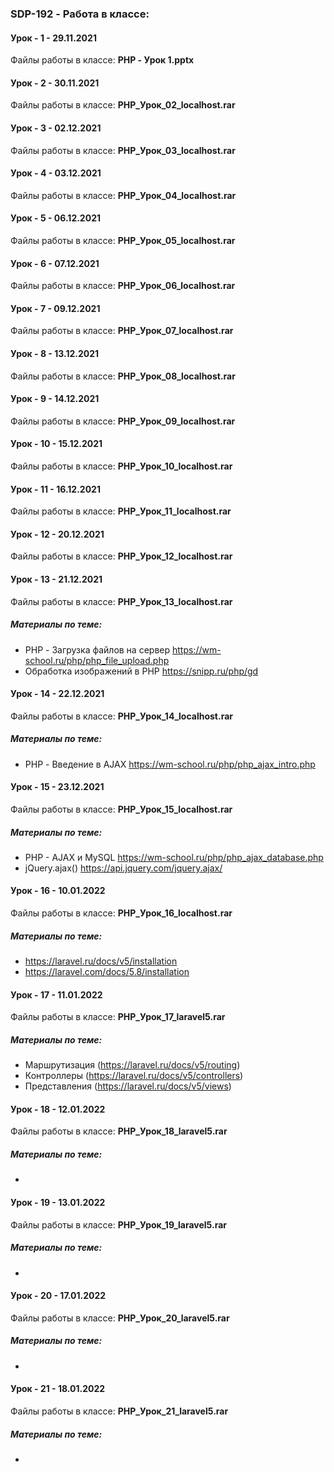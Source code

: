 ### SDP-192 - Работа в классе:

#### Урок - 1 - 29.11.2021 
Файлы работы в классе: **PHP - Урок 1.pptx**


#### Урок - 2 - 30.11.2021 
Файлы работы в классе: **PHP_Урок_02_localhost.rar**


#### Урок - 3 - 02.12.2021 
Файлы работы в классе: **PHP_Урок_03_localhost.rar**


#### Урок - 4 - 03.12.2021 
Файлы работы в классе: **PHP_Урок_04_localhost.rar**


#### Урок - 5 - 06.12.2021 
Файлы работы в классе: **PHP_Урок_05_localhost.rar**


#### Урок - 6 - 07.12.2021 
Файлы работы в классе: **PHP_Урок_06_localhost.rar**


#### Урок - 7 - 09.12.2021 
Файлы работы в классе: **PHP_Урок_07_localhost.rar**


#### Урок - 8 - 13.12.2021 
Файлы работы в классе: **PHP_Урок_08_localhost.rar**


#### Урок - 9 - 14.12.2021 
Файлы работы в классе: **PHP_Урок_09_localhost.rar**


#### Урок - 10 - 15.12.2021 
Файлы работы в классе: **PHP_Урок_10_localhost.rar**


#### Урок - 11 - 16.12.2021 
Файлы работы в классе: **PHP_Урок_11_localhost.rar**


#### Урок - 12 - 20.12.2021 
Файлы работы в классе: **PHP_Урок_12_localhost.rar**


#### Урок - 13 - 21.12.2021 
Файлы работы в классе: **PHP_Урок_13_localhost.rar**
##### Материалы по теме: 
* PHP - Загрузка файлов на сервер https://wm-school.ru/php/php_file_upload.php
* Обработка изображений в PHP https://snipp.ru/php/gd



#### Урок - 14 - 22.12.2021 
Файлы работы в классе: **PHP_Урок_14_localhost.rar**
##### Материалы по теме: 
* PHP - Введение в AJAX https://wm-school.ru/php/php_ajax_intro.php



#### Урок - 15 - 23.12.2021 
Файлы работы в классе: **PHP_Урок_15_localhost.rar**
##### Материалы по теме: 
* PHP - AJAX и MySQL https://wm-school.ru/php/php_ajax_database.php
* jQuery.ajax() https://api.jquery.com/jquery.ajax/



#### Урок - 16 - 10.01.2022 
Файлы работы в классе: **PHP_Урок_16_localhost.rar**
##### Материалы по теме: 
* https://laravel.ru/docs/v5/installation
* https://laravel.com/docs/5.8/installation 


#### Урок - 17 - 11.01.2022 
Файлы работы в классе: **PHP_Урок_17_laravel5.rar**
##### Материалы по теме: 
* Маршрутизация (https://laravel.ru/docs/v5/routing)
* Контроллеры (https://laravel.ru/docs/v5/controllers)
* Представления (https://laravel.ru/docs/v5/views)


#### Урок - 18 - 12.01.2022 
Файлы работы в классе: **PHP_Урок_18_laravel5.rar**
##### Материалы по теме: 
*  


#### Урок - 19 - 13.01.2022 
Файлы работы в классе: **PHP_Урок_19_laravel5.rar**
##### Материалы по теме: 
*  



#### Урок - 20 - 17.01.2022 
Файлы работы в классе: **PHP_Урок_20_laravel5.rar**
##### Материалы по теме: 
*  


#### Урок - 21 - 18.01.2022 
Файлы работы в классе: **PHP_Урок_21_laravel5.rar**
##### Материалы по теме: 
*  
